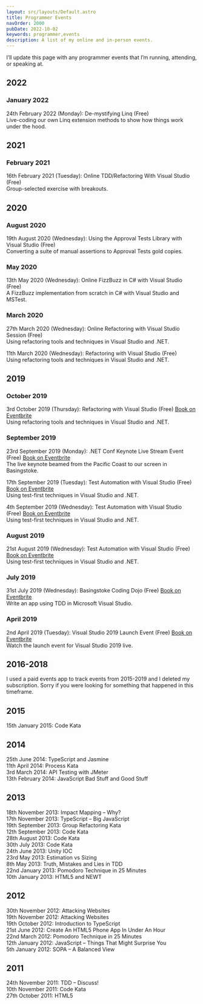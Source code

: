 ```yaml
---
layout: src/layouts/Default.astro
title: Programmer Events
navOrder: 2000
pubDate: 2022-10-02
keywords: programmer,events
description: A list of my online and in-person events.
---
```


I’ll update this page with any programmer events that I’m running, attending, or speaking at.

## 2022

### January 2022

24th February 2022 (Monday): De-mystifying Linq (Free)  
Live-coding our own Linq extension methods to show how things work under the hood.

## 2021

### February 2021

16th February 2021 (Tuesday): Online TDD/Refactoring With Visual Studio (Free)  
Group-selected exercise with breakouts.

## 2020

### August 2020

19th August 2020 (Wednesday): Using the Approval Tests Library with Visual Studio (Free)  
Converting a suite of manual assertions to Approval Tests gold copies.

### May 2020

13th May 2020 (Wednesday): Online FizzBuzz in C# with Visual Studio (Free)  
A FizzBuzz implementation from scratch in C# with Visual Studio and MSTest.

### March 2020

27th March 2020 (Wednesday): Online Refactoring with Visual Studio Session (Free)  
Using refactoring tools and techniques in Visual Studio and .NET.

11th March 2020 (Wednesday): Refactoring with Visual Studio (Free)  
Using refactoring tools and techniques in Visual Studio and .NET.

## 2019

### October 2019

3rd October 2019 (Thursday): Refactoring with Visual Studio (Free) [Book on Eventbrite](https://www.eventbrite.co.uk/e/refactoring-with-visual-studio-tickets-73414299145)  
Using refactoring tools and techniques in Visual Studio and .NET.

### September 2019

23rd September 2019 (Monday): .NET Conf Keynote Live Stream Event (Free) [Book on Eventbrite](https://www.eventbrite.co.uk/e/net-conf-keynote-live-stream-basingstoke-tickets-69839001333)  
The live keynote beamed from the Pacific Coast to our screen in Basingstoke.

17th September 2019 (Tuesday): Test Automation with Visual Studio (Free) [Book on Eventbrite](https://www.eventbrite.co.uk/e/test-automation-with-visual-studio-tickets-71666762215)  
Using test-first techniques in Visual Studio and .NET.

4th September 2019 (Wednesday): Test Automation with Visual Studio (Free) [Book on Eventbrite](https://www.eventbrite.co.uk/e/test-automation-with-visual-studio-tickets-70121692871)  
Using test-first techniques in Visual Studio and .NET.

### August 2019

21st August 2019 (Wednesday): Test Automation with Visual Studio (Free) [Book on Eventbrite](https://www.eventbrite.co.uk/e/test-automation-with-visual-studio-tickets-69272545047)  
Using test-first techniques in Visual Studio and .NET.

### July 2019

31st July 2019 (Wednesday): Basingstoke Coding Dojo (Free) [Book on Eventbrite](https://basingstoke-coding-dojo.eventbrite.co.uk)  
Write an app using TDD in Microsoft Visual Studio.

### April 2019

2nd April 2019 (Tuesday): Visual Studio 2019 Launch Event (Free) [Book on Eventbrite](https://www.eventbrite.co.uk/e/visual-studio-2019-launch-watch-event-tickets-56631440162)  
Watch the launch event for Visual Studio 2019 live.

## 2016-2018

I used a paid events app to track events from 2015-2019 and I deleted my subscription. Sorry if you were looking for something that happened in this timeframe.

## 2015

15th January 2015: Code Kata

## 2014

25th June 2014: TypeScript and Jasmine  
11th April 2014: Process Kata  
3rd March 2014: API Testing with JMeter  
13th February 2014: JavaScript Bad Stuff and Good Stuff

## 2013

18th November 2013: Impact Mapping – Why?  
17th November 2013: TypeScript – Big JavaScript  
19th September 2013: Group Refactoring Kata  
12th September 2013: Code Kata  
28th August 2013: Code Kata  
30th July 2013: Code Kata  
24th June 2013: Unity IOC  
23rd May 2013: Estimation vs Sizing  
8th May 2013: Truth, Mistakes and Lies in TDD  
22nd January 2013: Pomodoro Technique in 25 Minutes  
10th January 2013: HTML5 and NEWT

## 2012

30th November 2012: Attacking Websites  
19th November 2012: Attacking Websites  
19th October 2012: Introduction to TypeScript  
21st June 2012: Create An HTML5 Phone App In Under An Hour  
22nd March 2012: Pomodoro Technique in 25 Minutes  
12th January 2012: JavaScript – Things That Might Surprise You  
5th January 2012: SOPA – A Balanced View

## 2011

24th November 2011: TDD – Discuss!  
10th November 2011: Code Kata  
27th October 2011: HTML5